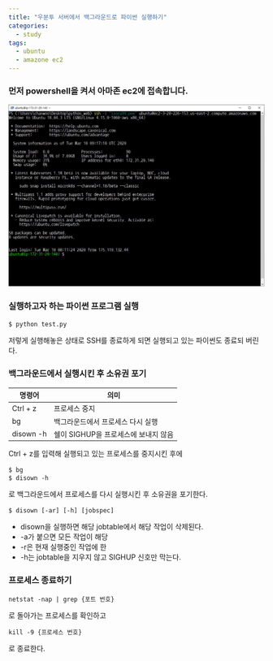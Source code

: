 ```yaml
---
title: "우분투 서버에서 백그라운드로 파이썬 실행하기"
categories:
  - study
tags:
  - ubuntu
  - amazone ec2
---
```

### 먼저 powershell을 켜서 아마존 ec2에 접속합니다.
![1](https://github.com/chanwoo99/board/blob/master/_posts/2020-03-10-1/1.JPG?raw=true)


### 실행하고자 하는 파이썬 프로그램 실행

 ```
 $ python test.py
 ```
저렇게 실행해놓은 상태로 SSH를 종료하게 되면 실행되고 있는 파이썬도 종료되 버린다.



### 백그라운드에서 실행시킨 후 소유권 포기

명령어 | 의미
------ |-----
Ctrl + z | 프로세스 중지
bg | 백그라운드에서 프로세스 다시 실행
disown -h | 쉘이 SIGHUP을 프로세스에 보내지 않음

Ctrl + z를 입력해 실행되고 있는 프로세스를 중지시킨 후에
```
$ bg
$ disown -h
```
로 백그라운드에서 프로세스를 다시 실행시킨 후 소유권을 포기한다.

```
$ disown [-ar] [-h] [jobspec]
```
* disown을 실행하면 해당 jobtable에서 해당 작업이 삭제된다.
* -a가 붙으면 모든 작업이 해당
* -r은 현재 실행중인 작업에 한
* -h는 jobtable을 지우지 않고 SIGHUP 신호만 막는다.



### 프로세스 종료하기
```
netstat -nap | grep {포트 번호}
```
로 돌아가는 프로세스를 확인하고
```
kill -9 {프로세스 번호}
```
로 종료한다.
